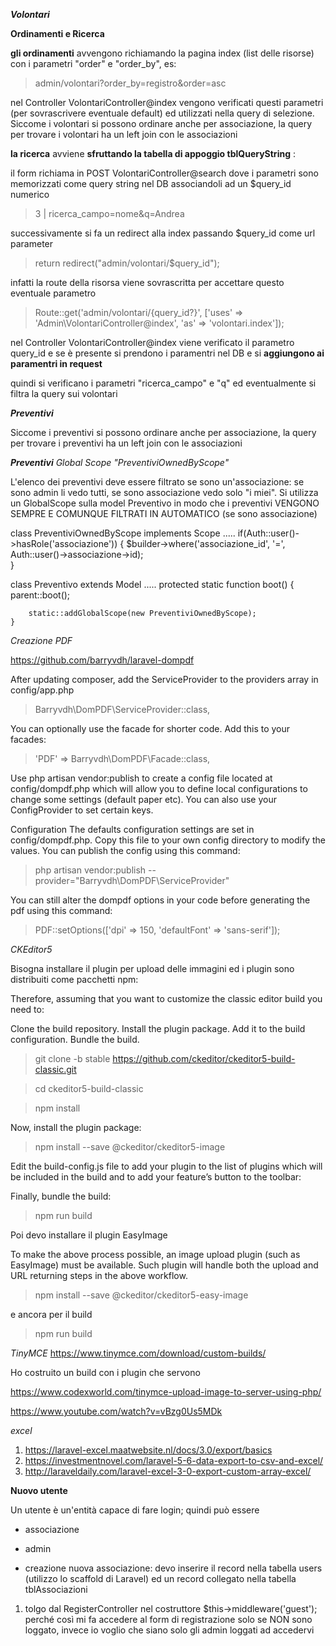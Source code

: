 


*__Volontari__*

**Ordinamenti e Ricerca**


__gli ordinamenti__ avvengono richiamando la pagina index (list delle risorse) con i parametri "order" e "order_by", es:

> admin/volontari?order_by=registro&order=asc

nel Controller VolontariController@index vengono verificati questi parametri (per sovrascrivere eventuale default) ed utilizzati nella query di selezione. Siccome i volontari si possono ordinare anche per associazione, la query per trovare i volontari ha un left join con le associazioni 


__la ricerca__ avviene __sfruttando la tabella di appoggio tblQueryString__ :

il form richiama in POST VolontariController@search dove i parametri sono memorizzati come query string nel DB associandoli ad un $query_id numerico

> 3 | ricerca_campo=nome&q=Andrea

successivamente si fa un redirect alla index passando $query_id come url parameter

> return redirect("admin/volontari/$query_id");

infatti la route della risorsa viene sovrascritta per accettare questo eventuale parametro

>  Route::get('admin/volontari/{query_id?}', ['uses' => 'Admin\VolontariController@index', 'as' => 'volontari.index']);

nel Controller VolontariController@index viene verificato il parametro query_id e se è presente si prendono i paramentri nel DB e si __aggiungono ai paramentri in request__ 

quindi si verificano i parametri "ricerca_campo" e "q" ed eventualmente si filtra la query sui volontari





*__Preventivi__*

Siccome i preventivi si possono ordinare anche per associazione, la query per trovare i preventivi ha un left join con le associazioni 




*__Preventivi__ Global Scope "PreventiviOwnedByScope"*

L'elenco dei preventivi deve essere filtrato se sono un'associazione: se sono admin li vedo tutti, se sono associazione vedo solo "i miei". Si utilizza un GlobalScope sulla model Preventivo in modo che i preventivi VENGONO SEMPRE E COMUNQUE FILTRATI IN AUTOMATICO (se sono associazione) 


class PreventiviOwnedByScope implements Scope
.....
if(Auth::user()->hasRole('associazione'))
  {
  $builder->where('associazione_id', '=', Auth::user()->associazione->id);  
  }


class Preventivo extends Model
.....
protected static function boot()
	{
	    parent::boot();

	    static::addGlobalScope(new PreventiviOwnedByScope);
	}





*Creazione PDF*


https://github.com/barryvdh/laravel-dompdf

After updating composer, add the ServiceProvider to the providers array in config/app.php

> Barryvdh\DomPDF\ServiceProvider::class,

You can optionally use the facade for shorter code. Add this to your facades:

> 'PDF' => Barryvdh\DomPDF\Facade::class,


Use php artisan vendor:publish to create a config file located at config/dompdf.php which will allow you to define local configurations to change some settings (default paper etc). You can also use your ConfigProvider to set certain keys.

Configuration
The defaults configuration settings are set in config/dompdf.php. Copy this file to your own config directory to modify the values. You can publish the config using this command:

> php artisan vendor:publish --provider="Barryvdh\DomPDF\ServiceProvider"

You can still alter the dompdf options in your code before generating the pdf using this command:
> PDF::setOptions(['dpi' => 150, 'defaultFont' => 'sans-serif']);





*CKEditor5*

Bisogna installare il plugin per upload delle immagini ed i plugin sono distribuiti come pacchetti npm:

Therefore, assuming that you want to customize the classic editor build you need to:

Clone the build repository.
Install the plugin package.
Add it to the build configuration.
Bundle the build.


>git clone -b stable https://github.com/ckeditor/ckeditor5-build-classic.git

>cd ckeditor5-build-classic

>npm install

Now, install the plugin package:

>npm install --save @ckeditor/ckeditor5-image


Edit the build-config.js file to add your plugin to the list of plugins which will be included in the build and to add your feature’s button to the toolbar:

Finally, bundle the build:

> npm run build


Poi devo installare il plugin EasyImage

To make the above process possible, an image upload plugin (such as EasyImage) must be available. Such plugin will handle both the upload and URL returning steps in the above workflow.

> npm install --save @ckeditor/ckeditor5-easy-image

e ancora per il build 

> npm run build





*TinyMCE*
https://www.tinymce.com/download/custom-builds/


Ho costruito un build con i plugin che servono

https://www.codexworld.com/tinymce-upload-image-to-server-using-php/

https://www.youtube.com/watch?v=vBzg0Us5MDk



*excel*

1. https://laravel-excel.maatwebsite.nl/docs/3.0/export/basics
2. https://investmentnovel.com/laravel-5-6-data-export-to-csv-and-excel/
3. http://laraveldaily.com/laravel-excel-3-0-export-custom-array-excel/




**Nuovo utente**

Un utente è un'entità capace di fare login; quindi può essere

- associazione
- admin

- creazione nuova associazione:
	devo inserire il record nella tabella users (utilizzo lo scaffold di Laravel) ed un record collegato nella tabella tblAssociazioni


1. tolgo dal RegisterController nel costruttore 
	$this->middleware('guest');
	perché così mi fa accedere al form di registrazione solo se NON sono loggato, invece io voglio che siano solo gli admin loggati ad accedervi